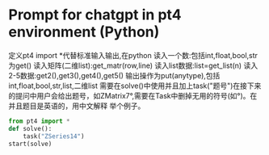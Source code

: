 # Prompt for chatgpt in pt4 environment (Python)

定义pt4 import *代替标准输入输出,在python
读入一个数:包括int,float,bool,str为get()
读入矩阵(二维list):get_matr(row,line)
读入list数据:list=get_list(n)
读入2-5数据:get2(),get3(),get4(),get5()
输出操作为put(anytype),包括int,float,bool,str,list,二维list
需要在solve()中使用并且加上task("题号")在接下来的提问中用户会给出题号，如ZMatrix7°,需要在Task中删掉无用的符号(如°)。在并且题目是英语的，用中文解释
举个例子。
```python
from pt4 import *
def solve():
    task("ZSeries14")
start(solve)
```